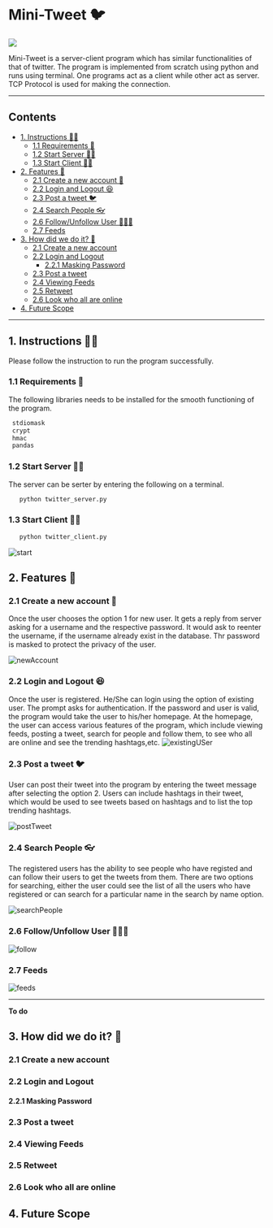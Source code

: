 # Mini-Tweet :bird: <!-- omit in toc -->

![](https://img.shields.io/static/v1?message=Python&logo=python&labelColor=5c5c5c&color=1182c3&logoColor=white&label=Code) 

Mini-Tweet is a server-client program which has similar functionalities of that of twitter. The program is implemented from scratch using python and runs using terminal. One programs act as a client while other act as server. TCP Protocol is used for making the connection.

---

## Contents <!-- omit in toc -->

- [1. Instructions 👨‍🏫](#1-instructions-)
  - [1.1 Requirements 🧾](#11-requirements-)
  - [1.2 Start Server 👨‍💻](#12-start-server-)
  - [1.3 Start Client :man_in_tuxedo:](#13-start-client-man_in_tuxedo)
- [2. Features 🍨](#2-features-)
  - [2.1 Create a new account 🏦](#21-create-a-new-account-)
  - [2.2 Login and Logout 😆](#22-login-and-logout-)
  - [2.3 Post a tweet 🐦](#23-post-a-tweet-)
  - [2.4 Search People 👓](#24-search-people-)
  - [2.6 Follow/Unfollow User 🧑‍🤝‍🧑](#26-followunfollow-user-)
  - [2.7 Feeds](#27-feeds)
- [3. How did we do it? 🤔](#3-how-did-we-do-it-)
  - [2.1 Create a new account](#21-create-a-new-account)
  - [2.2 Login and Logout](#22-login-and-logout)
    - [2.2.1 Masking Password](#221-masking-password)
  - [2.3 Post a tweet](#23-post-a-tweet)
  - [2.4 Viewing Feeds](#24-viewing-feeds)
  - [2.5 Retweet](#25-retweet)
  - [2.6 Look who all are online](#26-look-who-all-are-online)
- [4. Future Scope](#4-future-scope)

---

## 1. Instructions 👨‍🏫

Please follow the instruction to run the program successfully.

### 1.1 Requirements 🧾

The following libraries needs to be installed for the smooth functioning of the program.

```bash
 stdiomask
 crypt
 hmac
 pandas
```

### 1.2 Start Server 👨‍💻

The server can be serter by entering the following on a terminal.

 ```bash
    python twitter_server.py
 ```

### 1.3 Start Client :man_in_tuxedo:

```bash
   python twitter_client.py
```

![start](./images/start.png)

## 2. Features 🍨

### 2.1 Create a new account 🏦

Once the user chooses the option 1 for new user. It gets a reply from server asking for a username and the respective password. It would ask to reenter the username, if the username already exist in the database. Thr password is masked to protect the privacy of the user.

![newAccount](./images/newAccount.png)

### 2.2 Login and Logout 😆

Once the user is registered. He/She can login using the option of existing user. The prompt asks for authentication. If the password and user is valid, the program would take the user to his/her homepage. At the homepage, the user can access various features of the program, which include viewing feeds, posting a tweet, search for people and follow them, to see who all are online and see the trending hashtags,etc.
![existingUSer](./images/existingU.png)

### 2.3 Post a tweet 🐦

User can post their tweet into the program by entering the tweet message after selecting the option 2. Users can include hashtags in their tweet, which would be used to see tweets based on hashtags and to list the top trending hashtags.

![postTweet](./images/postTweet.png)

### 2.4 Search People 👓

The registered users has the ability to see people who have registed and can follow their users to get the tweets from them. There are two options for searching, either the user could see the list of all the users who have registered or can search for a particular name in the search by name option.

![searchPeople](./images/searchPeople.png)

### 2.6 Follow/Unfollow User 🧑‍🤝‍🧑

![follow](./images/follow.png)

### 2.7 Feeds

![feeds](./images/feeds.png)

---
**To do**
## 3. How did we do it? 🤔

### 2.1 Create a new account

### 2.2 Login and Logout

#### 2.2.1 Masking Password

### 2.3 Post a tweet

### 2.4 Viewing Feeds

### 2.5 Retweet

### 2.6 Look who all are online

## 4. Future Scope